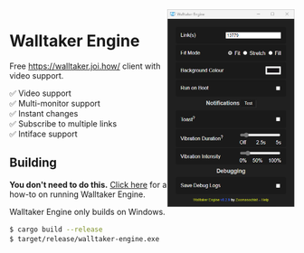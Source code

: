 <img src=".github/screenshot.png" align="right" height="350px">

# Walltaker Engine

Free <https://walltaker.joi.how/> client with video support.

✅ Video support<br>
✅ Multi-monitor support<br>
✅ Instant changes<br>
✅ Subscribe to multiple links<br>
✅ Intiface support

## Building

**You don't need to do this.** [Click here](https://github.com/dogkisser/walltaker-engine/wiki/How%E2%80%90To)
for a how-to on running Walltaker Engine.

Walltaker Engine only builds on Windows.

```bash
$ cargo build --release
$ target/release/walltaker-engine.exe
```
